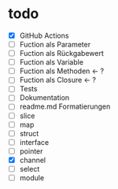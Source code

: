# todo

- [x] GitHub Actions
- [ ] Fuction als Parameter
- [ ] Fuction als Rückgabewert
- [ ] Fuction als Variable
- [ ] Fuction als Methoden <- ?
- [ ] Fuction als Closure <- ?
- [ ] Tests
- [ ] Dokumentation
- [ ] readme.md Formatierungen
- [ ] slice
- [ ] map
- [ ] struct
- [ ] interface
- [ ] pointer
- [x] channel
- [ ] select
- [ ] module
